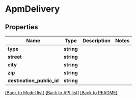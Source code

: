# ApmDelivery

## Properties
Name | Type | Description | Notes
------------ | ------------- | ------------- | -------------
**type** | **string** |  | 
**street** | **string** |  | 
**city** | **string** |  | 
**zip** | **string** |  | 
**destination_public_id** | **string** |  | 

[[Back to Model list]](../../README.md#documentation-for-models) [[Back to API list]](../../README.md#documentation-for-api-endpoints) [[Back to README]](../../README.md)

